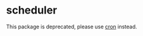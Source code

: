 # scheduler

This package is deprecated, please use [cron](https://github.com/ecnepsnai/cron) instead.
